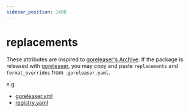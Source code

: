 ```yaml
---
sidebar_position: 1400
---
```


# replacements

These attributes are inspired to [goreleaser's Archive](https://goreleaser.com/customization/archive/).
If the package is released with [goreleaser](https://goreleaser.com/),
you may copy and paste `replacements` and `format_overrides` from `.goreleaser.yaml`.

e.g.

* [goreleaser.yml](https://github.com/aquasecurity/trivy/blob/v0.19.2/goreleaser.yml#L62-L73)
* [registry.yaml](https://github.com/aquaproj/aqua-registry/blob/v0.8.0/registry.yaml#L44-L55)
